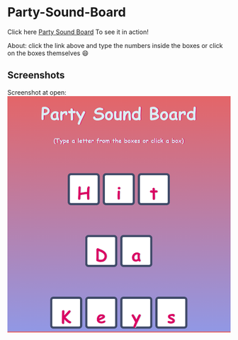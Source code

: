 # Party-Sound-Board
Click here [Party Sound Board](https://derbi-calderon.github.io/Party-Sound-Board/) To see it in action!
<br>

About: click the link above and type the numbers inside the boxes or click on the boxes themselves :smile:
## Screenshots
Screenshot at open:
![img](/screenshot/Capture.PNG)

